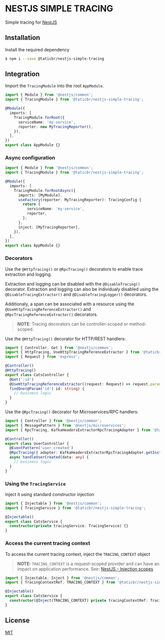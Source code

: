 # NESTJS SIMPLE TRACING

Simple tracing for [NestJS](http://nestjs.com/)

## Installation

Install the required dependency

```bash
$ npm i --save @taticbr/nestjs-simple-tracing
```

## Integration

Import the `TracingModule` into the root `AppModule`.

```typescript
import { Module } from '@nestjs/common';
import { TracingModule } from '@taticbr/nestjs-simple-tracing';

@Module({
  imports: [
    TracingModule.forRoot({
      serviceName: 'my-service',
      reporter: new MyTracingReporter(),
    }),
  ],
})
export class AppModule {}
```

### Async configuration

```typescript
import { Module } from '@nestjs/common';
import { TracingModule } from '@taticbr/nestjs-simple-tracing';

@Module({
  imports: [
    TracingModule.forRootAsync({
      imports: [MyModule],
      useFactory(reporter: MyTracingReporter): TracingConfig {
        return {
          serviceName: 'my-service',
          reporter,
        };
      },
      inject: [MyTracingReporter],
    }),
  ],
})
export class AppModule {}
```

### Decorators

Use the `@HttpTracing()` or `@RpcTracing()` decorators to enable trace extraction and logging.

Extraction and logging can be disabled with the `@DisableTracing()` decorator. Extraction and logging can also be individualy disabled using the `@DisableTracingExtractor()` and `@DisableTracingLogger()` decorators.

Additionaly, a span can be associated with a resource using the `@UseHttpTracingReferenceExtractor()` and `@RpcTracingReferenceExtractor()` decorators.

> **NOTE**: Tracing decorators can be controller-scoped or method-scoped.

Use the `@HttpTracing()` decorator for HTTP/REST handlers:

```typescript
import { Controller, Get } from '@nestjs/common';
import { HttpTracing, UseHttpTracingReferenceExtractor } from '@taticbr/nestjs-simple-tracing';
import { Request } from 'express';

@Controller()
@HttpTracing()
export class CatsController {
  @Get(':id')
  @UseHttpTracingReferenceExtractor((request: Request) => request.params.id) // optional
  findOne(@Param('id') id: string) {
    // business logic
  }
}
```

Use the `@RpcTracing()` decorator for Microservices/RPC handlers:

```typescript
import { Controller } from '@nestjs/common';
import { MessagePattern } from '@nestjs/microservices';
import { RpcTracing, KafkaHeadersExtractorRpcTracingAdapter } from '@taticbr/nestjs-simple-tracing';

@Controller()
export class UserController {
  @EventPattern('user_created')
  @RpcTracing({ adapter: KafkaHeadersExtractorRpcTracingAdapter.getInstance() })
  async handleUserCreated(data: any) {
    // business logic
  }
}
```

### Using the `TracingService`

Inject it using standard constructor injection

```typescript
import { Injectable } from '@nestjs/common';
import { TracingService } from '@taticbr/nestjs-simple-tracing';

@Injectable()
export class CatsService {
  constructor(private tracingService: TracingService) {}
}
```

### Access the current tracing context

To access the current tracing context, inject the `TRACING_CONTEXT` object

> **NOTE:** `TRACING_CONTEXT` is a request-scoped provider and can have an impact on application performance.
> See: [NestJS - Injection scopes](https://docs.nestjs.com/fundamentals/injection-scopes#performance)

```typescript
import { Injectable, Inject } from '@nestjs/common';
import { TracingContextRef, TRACING_CONTEXT } from '@taticbr/nestjs-simple-tracing';

@Injectable()
export class CatsService {
  constructor(@Inject(TRACING_CONTEXT) private tracingContextRef: TracingContextRef) {}
}
```

## License

[MIT](https://opensource.org/licenses/MIT)
